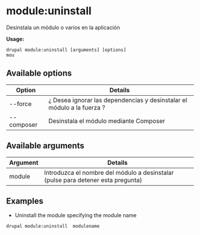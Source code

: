 # module:uninstall
Desinstala un módulo o varios en la aplicación

**Usage:**
```
drupal module:uninstall [arguments] [options]
mou
```

## Available options
Option | Details
-------|-------------
--force | ¿ Desea ignorar las dependencias y desinstalar el módulo a la fuerza ?
--composer | Desinstala el módulo mediante Composer

## Available arguments
Argument | Details
---------|-------------
module | Introduzca el nombre del módulo a desinstalar (pulse <return> para detener esta pregunta)

## Examples
* Uninstall the module specifying the module name
```
drupal module:uninstall  modulename
```
